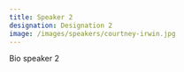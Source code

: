 ```yaml
---
title: Speaker 2
designation: Designation 2
image: /images/speakers/courtney-irwin.jpg
---
```

Bio speaker 2